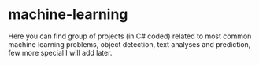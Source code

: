 # machine-learning
Here you can find group of projects (in C# coded) related to most common machine learning problems, object detection,
 text analyses and prediction, few more special I will add later.
